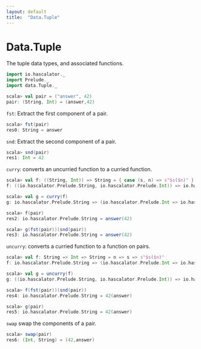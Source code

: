 ```yaml
---
layout: default
title:  "Data.Tuple"
---
```


# Data.Tuple

The tuple data types, and associated functions.

```scala
import io.hascalator._
import Prelude._
import data.Tuple._
```

```scala
scala> val pair = ("answer", 42)
pair: (String, Int) = (answer,42)
```

`fst`: Extract the first component of a pair.

```scala
scala> fst(pair)
res0: String = answer
```

`snd`: Extract the second component of a pair.

```scala
scala> snd(pair)
res1: Int = 42
```

`curry`: converts an uncurried function to a curried function.

```scala
scala> val f: ((String, Int)) => String = { case (s, n) => s"$s($n)" }
f: ((io.hascalator.Prelude.String, io.hascalator.Prelude.Int)) => io.hascalator.Prelude.String = <function1>

scala> val g = curry(f)
g: io.hascalator.Prelude.String => (io.hascalator.Prelude.Int => io.hascalator.Prelude.String) = <function1>

scala> f(pair)
res2: io.hascalator.Prelude.String = answer(42)

scala> g(fst(pair))(snd(pair))
res3: io.hascalator.Prelude.String = answer(42)
```

`uncurry`: converts a curried function to a function on pairs.

```scala
scala> val f: String => Int => String = n => s => s"$s($n)"
f: io.hascalator.Prelude.String => (io.hascalator.Prelude.Int => io.hascalator.Prelude.String) = <function1>

scala> val g = uncurry(f)
g: ((io.hascalator.Prelude.String, io.hascalator.Prelude.Int)) => io.hascalator.Prelude.String = <function1>

scala> f(fst(pair))(snd(pair))
res4: io.hascalator.Prelude.String = 42(answer)

scala> g(pair)
res5: io.hascalator.Prelude.String = 42(answer)
```

`swap` swap the components of a pair.

```scala
scala> swap(pair)
res6: (Int, String) = (42,answer)
```
